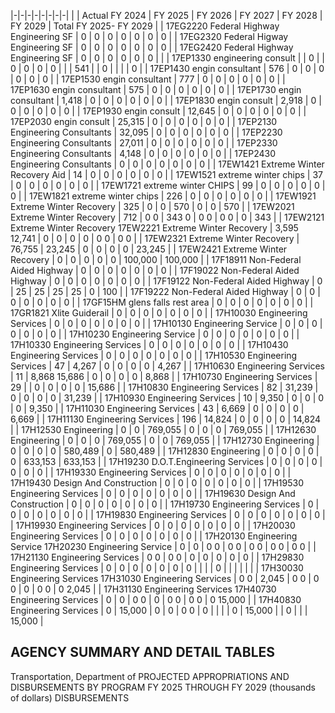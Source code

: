 |-|-|-|-|-|-|-|-|
| | Actual FY 2024 | FY 2025 | FY 2026 | FY 2027 | FY 2028 | FY 2029 | Total FY 2025- FY 2029 |
| 17EG2220 Federal Highway Engineering SF | 0 | 0 | 0 | 0 | 0 | 0 | 0 |
| 17EG2320 Federal Higway Engineering SF | 0 | 0 | 0 | 0 | 0 | 0 | 0 |
| 17EG2420 Federal Highway Engineering SF | 0 | 0 | 0 | 0 | 0 | 0 | |
| 17EP1330 engineering consult | | 0 | | 0 | 0 | 0 | 0 |
| | 541 | | 0 | | | | 0 |
| 17EP1430 engin consultant | 576 | 0 | 0 | 0 | 0 | 0 | 0 |
| 17EP1530 engin consultant | 777 | 0 | 0 | 0 | 0 | 0 | 0 |
| 17EP1630 engin consultant | 575 | 0 | 0 | 0 | 0 | 0 | 0 |
| 17EP1730 engin consultant | 1,418 | 0 | 0 | 0 | 0 | 0 | 0 |
| 17EP1830 engin consult | 2,918 | 0 | 0 | 0 | 0 | 0 | 0 |
| 17EP1930 engin consult | 12,645 | 0 | 0 | 0 | 0 | 0 | 0 |
| 17EP2030 engin consult | 25,315 | 0 | 0 | 0 | 0 | 0 | 0 |
| 17EP2130 Engineering Consultants | 32,095 | 0 | 0 | 0 | 0 | 0 | 0 |
| 17EP2230 Engineering Consultants | 27,011 | 0 | 0 | 0 | 0 | 0 | 0 |
| 17EP2330 Engineering Consultants | 4,148 | 0 | 0 | 0 | 0 | 0 | 0 |
| 17EP2430 Engineering Consultants | 0 | 0 | 0 | 0 | 0 | 0 | 0 |
| 17EW1421 Extreme Winter Recovery Aid | 14 | 0 | 0 | 0 | 0 | 0 | 0 |
| 17EW1521 extreme winter chips | 37 | 0 | 0 | 0 | 0 | 0 | 0 |
| 17EW1721 extreme winter CHIPS | 99 | 0 | 0 | 0 | 0 | 0 | 0 |
| 17EW1821 extreme winter chips | 226 | 0 | 0 | 0 | 0 | 0 | 0 |
| 17EW1921 Extreme Winter Recovery | 325 | 0 | 0 | 570 | 0 | 0 | 570 |
| 17EW2021 Extreme Winter Recovery | 712 | 0  0 | 343  0 | 0  0 | 0  0 | 0 | 343 |
| 17EW2121 Extreme Winter Recovery 17EW2221 Extreme Winter Recovery | 3,595  12,741 | 0 | 0 | 0 | 0 | 0  0 | 0  0 |
| 17EW2321 Extreme Winter Recovery | 76,755 | 23,245 | 0 | 0 | 0 | 0 | 23,245 |
| 17EW2421 Extreme Winter Recovery | 0 | 0 | 0 | 0 | 0 | 100,000 | 100,000 |
| 17F18911 Non-Federal Aided Highway | 0 | 0 | 0 | 0 | 0 | 0 | 0 |
| 17F19022 Non-Federal Aided Highway | 0 | 0 | 0 | 0 | 0 | 0 | 0 |
| 17F19122 Non-Federal Aided Highway | 0 | 25 | 25 | 25 | 25 | 0 | 100 |
| 17F19222 Non-Federal Aided Highway | 0 | 0 | 0 | 0 | 0 | 0 | 0 |
| 17GF15HM glens falls rest area | 0 | 0 | 0 | 0 | 0 | 0 | 0 |
| 17GR1821 Xlite Guiderail | 0 | 0 | 0 | 0 | 0 | 0 | 0 |
| 17H10030 Engineering Services | 0 | 0 | 0 | 0 | 0 | 0 | 0 |
| 17H10130 Engineering Service | 0 | 0 | 0 | 0 | 0 | 0 | 0 |
| 17H10230 Engineering Service | 0 | 0 | 0 | 0 | 0 | 0 | 0 |
| 17H10330 Engineering Services | 0 | 0 | 0 | 0 | 0 | 0 | 0 |
| 17H10430 Engineering Services | 0 | 0 | 0 | 0 | 0 | 0 | 0 |
| 17H10530 Engineering Services | 47 | 4,267 | 0 | 0 | 0 | 0 | 4,267 |
| 17H10630 Engineering Services | 11 | 8,868  15,686 | 0 | 0 | 0 | 0 | 8,868 |
| 17H10730 Engineering Services | 29 | | 0 | 0 | 0 | 0 | 15,686 |
| 17H10830 Engineering Services | 82 | 31,239 | 0 | 0 | 0 | 0 | 31,239 |
| 17H10930 Engineering Services | 10 | 9,350 | 0 | 0 | 0 | 0 | 9,350 |
| 17H11030 Engineering Services | 43 | 6,669 | 0 | 0 | 0 | 0 | 6,669 |
| 17H11130 Engineering Services | 196 | 14,824 | 0 | 0 | 0 | 0 | 14,824 |
| 17H12530 Engineering | 0 | 0 | 769,055 | 0 | 0 | 0 | 769,055 |
| 17H12630 Engineering | 0 | 0 | 0 | 769,055 | 0 | 0 | 769,055 |
| 17H12730 Engineering | 0 | 0 | 0 | 0 | 580,489 | 0 | 580,489 |
| 17H12830 Engineering | 0 | 0 | 0 | 0 | 0 | 633,153 | 633,153 |
| 17H19230 D.O.T.Engineering Services | 0 | 0 | 0 | 0 | 0 | 0 | 0 |
| 17H19330 Engineering Services | 0 | 0 | 0 | 0 | 0 | 0 | 0 |
| 17H19430 Design And Construction | 0 | 0 | 0 | 0 | 0 | 0 | 0 |
| 17H19530 Engineering Services | 0 | 0 | 0 | 0 | 0 | 0 | 0 |
| 17H19630 Design And Construction | 0 | 0 | 0 | 0 | 0 | 0 | 0 |
| 17H19730 Engineering Services | 0 | 0 | 0 | 0 | 0 | 0 | 0 |
| 17H19830 Engineering Services | 0 | 0 | 0 | 0 | 0 | 0 | 0 |
| 17H19930 Engineering Services | 0 | 0 | 0 | 0 | 0 | 0 | 0 |
| 17H20030 Engineering Services | 0 | 0 | 0 | 0 | 0 | 0 | 0 |
| 17H20130 Engineering Service 17H20230 Engineering Service | 0 | 0 | 0  0 | 0  0 | 0  0 | 0  0 | 0  0 |
| 17H21130 Engineering Services | 0  0 | 0  0 | 0 | 0 | 0 | 0 | 0 |
| 17H29830 Engineering Services | 0 | 0 | 0 | 0 | 0 | 0 | 0 |
| | | 0 | | | | | |
| 17H30030 Engineering Services 17H31030 Engineering Services | 0  0 | 2,045 | 0  0 | 0  0 | 0 | 0  0 | 0  2,045 |
| 17H31130 Engineering Services 17H40730 Engineering Services | 0 | 0 | 0  0 | 0 | 0  0 | 0  0 | 0  15,000 |
| 17H40830 Engineering Services | 0 | 15,000 | 0 | 0 | 0  0 | 0 | |
| | 0 | 15,000 | | 0 | | | 15,000 |

## **AGENCY SUMMARY AND DETAIL TABLES**

Transportation, Department of PROJECTED APPROPRIATIONS AND DISBURSEMENTS BY PROGRAM FY 2025 THROUGH FY 2029 (thousands of dollars) DISBURSEMENTS